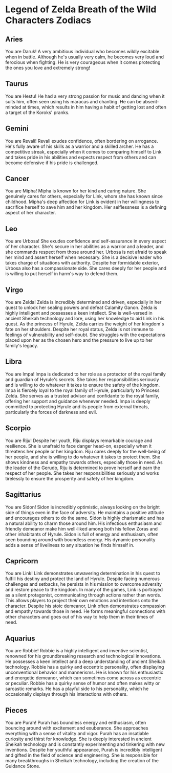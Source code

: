 # Legend of Zelda Breath of the Wild Characters Zodiacs

## Aries
You are Daruk! A very ambitious individual who becomes wildly excitable when in battle. Although he's usually very calm, he becomes very loud and ferocious when fighting. He is very courageous when it comes protecting the ones you love and extremely strong! 

## Taurus
You are Hestu! He had a very strong passion for music and dancing when it suits him, often seen using his maracas and chanting. He can be absent-minded at times, which results in him having a habit of getting lost and often a target of the Koroks' pranks.

## Gemini
You are Revali! Revali exudes confidence, often bordering on arrogance. He's fully aware of his skills as a warrior and a skilled archer. He has a competitive streak, especially when it comes to comparing himself to Link and takes pride in his abilities and expects respect from others and can become defensive if his pride is challenged.

## Cancer
You are Mipha! Mipha is known for her kind and caring nature. She genuinely cares for others, especially for Link, whom she has known since childhood. Mipha's deep affection for Link is evident in her willingness to sacrifice herself to save him and her kingdom. Her selflessness is a defining aspect of her character.

## Leo
You are Urbosa! She exudes confidence and self-assurance in every aspect of her character. She's secure in her abilities as a warrior and a leader, and she commands respect from those around her. Urbosa is not afraid to speak her mind and assert herself when necessary. She is a decisive leader who takes charge of situations with authority. Despite her formidable exterior, Urbosa also has a compassionate side. She cares deeply for her people and is willing to put herself in harm's way to defend them.

## Virgo
You are Zelda! Zelda is incredibly determined and driven, especially in her quest to unlock her sealing powers and defeat Calamity Ganon. Zelda is highly intelligent and possesses a keen intellect. She is well-versed in ancient Sheikah technology and lore, using her knowledge to aid Link in his quest. As the princess of Hyrule, Zelda carries the weight of her kingdom's fate on her shoulders. Despite her royal status, Zelda is not immune to feelings of vulnerability and self-doubt. She struggles with the expectations placed upon her as the chosen hero and the pressure to live up to her family's legacy.

## Libra
You are Impa! Impa is dedicated to her role as a protector of the royal family and guardian of Hyrule's secrets. She takes her responsibilities seriously and is willing to do whatever it takes to ensure the safety of the kingdom. Impa is fiercely loyal to the royal family of Hyrule, particularly to Princess Zelda. She serves as a trusted advisor and confidante to the royal family, offering her support and guidance whenever needed. Impa is deeply committed to protecting Hyrule and its people from external threats, particularly the forces of darkness and evil. 

## Scorpio
You are Riju! Despite her youth, Riju displays remarkable courage and resilience. She is unafraid to face danger head-on, especially when it threatens her people or her kingdom. Riju cares deeply for the well-being of her people, and she is willing to do whatever it takes to protect them. She shows kindness and empathy towards others, especially those in need.  As the leader of the Gerudo, Riju is determined to prove herself and earn the respect of her people. She takes her responsibilities seriously and works tirelessly to ensure the prosperity and safety of her kingdom.

## Sagittarius
You are Sidon! Sidon is incredibly optimistic, always looking on the bright side of things even in the face of adversity. He maintains a positive attitude and encourages others to do the same. Sidon is highly charismatic and has a natural ability to charm those around him. His infectious enthusiasm and friendly demeanor make him well-liked among both his fellow Zoras and other inhabitants of Hyrule. Sidon is full of energy and enthusiasm, often seen bounding around with boundless energy. His dynamic personality adds a sense of liveliness to any situation he finds himself in.

## Capricorn
You are Link! Link demonstrates unwavering determination in his quest to fulfill his destiny and protect the land of Hyrule. Despite facing numerous challenges and setbacks, he persists in his mission to overcome adversity and restore peace to the kingdom. In many of the games, Link is portrayed as a silent protagonist, communicating through actions rather than words. This allows players to project their own emotions and intentions onto the character. Despite his stoic demeanor, Link often demonstrates compassion and empathy towards those in need. He forms meaningful connections with other characters and goes out of his way to help them in their times of need.

## Aquarius
You are Robbie! Robbie is a highly intelligent and inventive scientist, renowned for his groundbreaking research and technological innovations. He possesses a keen intellect and a deep understanding of ancient Sheikah technology. Robbie has a quirky and eccentric personality, often displaying unconventional behavior and mannerisms. He is known for his enthusiastic and energetic demeanor, which can sometimes come across as eccentric or peculiar. Robbie has a quirky sense of humor and often makes witty or sarcastic remarks. He has a playful side to his personality, which he occasionally displays through his interactions with others.

## Pieces
You are Purah! Purah has boundless energy and enthusiasm, often bouncing around with excitement and exuberance. She approaches everything with a sense of vitality and vigor. Purah has an insatiable curiosity and thirst for knowledge. She is deeply interested in ancient Sheikah technology and is constantly experimenting and tinkering with new inventions. Despite her youthful appearance, Purah is incredibly intelligent and gifted in the field of science and engineering. She is responsible for many breakthroughs in Sheikah technology, including the creation of the Guidance Stone.